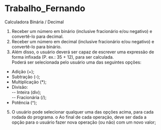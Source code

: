 # Trabalho_Fernando

Calculadora Binária / Decimal
1. Receber um número em binário (inclusive fracionário e/ou negativo) e
convertê-lo para decimal.
2. Receber um número em decimal (inclusive fracionário e/ou negativo)
e convertê-lo para binário.
3. Além disso, o usuário deverá ser capaz de escrever uma expressão de
forma infixada (P. ex.: 35 + 12), para ser calculada.  
Poderá ser selecionada pelo usuário uma das seguintes opções:  
- Adição (+);  
- Subtração (-);  
- Multiplicação (*);  
- Divisão:  
-- Inteira (div);  
-- Fracionária (/);  
- Potência (^);  
5. O usuário pode selecionar qualquer uma das opções acima, para cada
rodada do programa.
o Ao final de cada operação, deve ser dada a opção para o
usuário fazer nova operação (ou não) com um novo valor;
